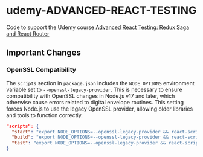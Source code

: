 # udemy-ADVANCED-REACT-TESTING

Code to support the Udemy course [Advanced React Testing: Redux Saga and React Router](https://www.udemy.com/course/advanced-react-testing/?couponCode=ADV-TEST-GITHUB)


## Important Changes

### OpenSSL Compatibility

The `scripts` section in `package.json` includes the `NODE_OPTIONS` environment variable set to `--openssl-legacy-provider`. This is necessary to ensure compatibility with OpenSSL changes in Node.js v17 and later, which otherwise cause errors related to digital envelope routines. This setting forces Node.js to use the legacy OpenSSL provider, allowing older libraries and tools to function correctly.

```json
"scripts": {
  "start": "export NODE_OPTIONS=--openssl-legacy-provider && react-scripts start",
  "build": "export NODE_OPTIONS=--openssl-legacy-provider && react-scripts build",
  "test": "export NODE_OPTIONS=--openssl-legacy-provider && react-scripts test"
}